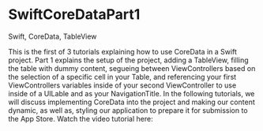 SwiftCoreDataPart1
==================

Swift, CoreData, TableView 

This is the first of 3 tutorials explaining how to use CoreData in a Swift project. Part 1 explains the setup of the project, adding a TableView, filling the table with dummy content, segueing between ViewControllers based on the selection of a specific cell in your Table, and referencing your first ViewControllers variables inside of your second ViewController to use inside of a UILable and as your NavigationTitle. In the following tutorials, we will discuss implementing CoreData into the project and making our content dynamic, as well as, styling our application to prepare it for submission to the App Store. Watch the video tutorial here: 
